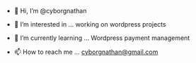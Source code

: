 - 👋 Hi, I’m @cyborgnathan
- 👀 I’m interested in ... working on wordpress projects
- 🌱 I’m currently learning ... Wordpress payment management  

- 📫 How to reach me ... cyborgnathan@gmail.com


<!---
cyborgnathan/cyborgnathan is a ✨ special ✨ repository because its `README.md` (this file) appears on your GitHub profile.
You can click the Preview link to take a look at your changes.
--->
